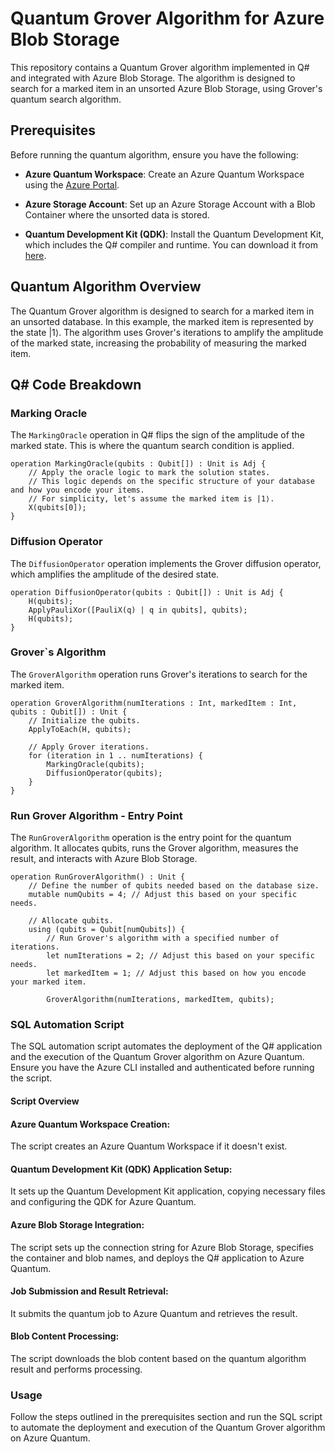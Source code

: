 # Quantum Grover Algorithm for Azure Blob Storage

This repository contains a Quantum Grover algorithm implemented in Q# and integrated with Azure Blob Storage. The algorithm is designed to search for a marked item in an unsorted Azure Blob Storage, using Grover's quantum search algorithm.

## Prerequisites

Before running the quantum algorithm, ensure you have the following:

- **Azure Quantum Workspace**: Create an Azure Quantum Workspace using the [Azure Portal](https://portal.azure.com/).

- **Azure Storage Account**: Set up an Azure Storage Account with a Blob Container where the unsorted data is stored.

- **Quantum Development Kit (QDK)**: Install the Quantum Development Kit, which includes the Q# compiler and runtime. You can download it from [here](https://learn.microsoft.com/en-us/azure/quantum/).

## Quantum Algorithm Overview

The Quantum Grover algorithm is designed to search for a marked item in an unsorted database. In this example, the marked item is represented by the state |1⟩. The algorithm uses Grover's iterations to amplify the amplitude of the marked state, increasing the probability of measuring the marked item.

## Q# Code Breakdown

### Marking Oracle

The `MarkingOracle` operation in Q# flips the sign of the amplitude of the marked state. This is where the quantum search condition is applied.

```qsharp
operation MarkingOracle(qubits : Qubit[]) : Unit is Adj {
    // Apply the oracle logic to mark the solution states.
    // This logic depends on the specific structure of your database and how you encode your items.
    // For simplicity, let's assume the marked item is |1⟩.
    X(qubits[0]);
}
```

### Diffusion Operator

The `DiffusionOperator` operation implements the Grover diffusion operator, which amplifies the amplitude of the desired state.

```qsharp
operation DiffusionOperator(qubits : Qubit[]) : Unit is Adj {
    H(qubits);
    ApplyPauliXor([PauliX(q) | q in qubits], qubits);
    H(qubits);
}
```
### Grover`s Algorithm

The `GroverAlgorithm` operation runs Grover's iterations to search for the marked item.

```qsharp
operation GroverAlgorithm(numIterations : Int, markedItem : Int, qubits : Qubit[]) : Unit {
    // Initialize the qubits.
    ApplyToEach(H, qubits);

    // Apply Grover iterations.
    for (iteration in 1 .. numIterations) {
        MarkingOracle(qubits);
        DiffusionOperator(qubits);
    }
}
```
### Run Grover Algorithm - Entry Point

The `RunGroverAlgorithm` operation is the entry point for the quantum algorithm. It allocates qubits, runs the Grover algorithm, measures the result, and interacts with Azure Blob Storage.

```qsharp
operation RunGroverAlgorithm() : Unit {
    // Define the number of qubits needed based on the database size.
    mutable numQubits = 4; // Adjust this based on your specific needs.

    // Allocate qubits.
    using (qubits = Qubit[numQubits]) {
        // Run Grover's algorithm with a specified number of iterations.
        let numIterations = 2; // Adjust this based on your specific needs.
        let markedItem = 1; // Adjust this based on how you encode your marked item.

        GroverAlgorithm(numIterations, markedItem, qubits);
```
### SQL Automation Script

The SQL automation script automates the deployment of the Q# application and the execution of the Quantum Grover algorithm on Azure Quantum. Ensure you have the Azure CLI installed and authenticated before running the script.

#### Script Overview

#### Azure Quantum Workspace Creation:
The script creates an Azure Quantum Workspace if it doesn't exist.

#### Quantum Development Kit (QDK) Application Setup:
It sets up the Quantum Development Kit application, copying necessary files and configuring the QDK for Azure Quantum.

#### Azure Blob Storage Integration: 
The script sets up the connection string for Azure Blob Storage, specifies the container and blob names, and deploys the Q# application to Azure Quantum.

#### Job Submission and Result Retrieval: 
It submits the quantum job to Azure Quantum and retrieves the result.

#### Blob Content Processing: 
The script downloads the blob content based on the quantum algorithm result and performs processing.


### Usage
Follow the steps outlined in the prerequisites section and run the SQL script to automate the deployment and execution of the Quantum Grover algorithm on Azure Quantum.

